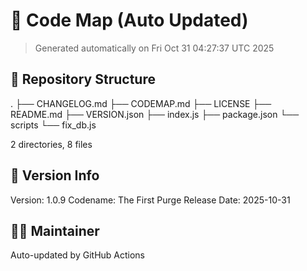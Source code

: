 # 🧭 Code Map (Auto Updated)
> Generated automatically on Fri Oct 31 04:27:37 UTC 2025

## 📂 Repository Structure
.
├── CHANGELOG.md
├── CODEMAP.md
├── LICENSE
├── README.md
├── VERSION.json
├── index.js
├── package.json
└── scripts
    └── fix_db.js

2 directories, 8 files

## 🧾 Version Info
Version: 1.0.9
Codename: The First Purge
Release Date: 2025-10-31

## 🧑‍💻 Maintainer
Auto-updated by GitHub Actions
